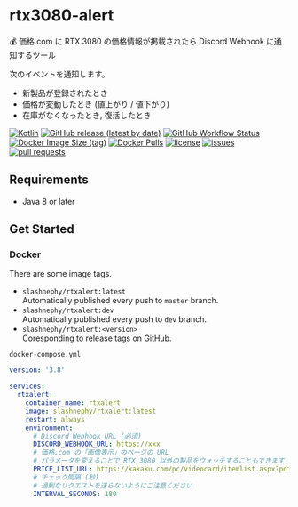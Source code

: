 # rtx3080-alert

💰 価格.com に RTX 3080 の価格情報が掲載されたら Discord Webhook に通知するツール

次のイベントを通知します。
- 新製品が登録されたとき
- 価格が変動したとき (値上がり / 値下がり)
- 在庫がなくなったとき, 復活したとき

[![Kotlin](https://img.shields.io/badge/Kotlin-1.4.30-blue)](https://kotlinlang.org)
[![GitHub release (latest by date)](https://img.shields.io/github/v/release/SlashNephy//rtx3080-alert)](https://github.com/SlashNephy/rtxalert/releases)
[![GitHub Workflow Status](https://img.shields.io/github/workflow/status/SlashNephy//rtx3080-alert/Docker)](https://hub.docker.com/r/slashnephy/rtxalert)
[![Docker Image Size (tag)](https://img.shields.io/docker/image-size/slashnephy/rtxalert/latest)](https://hub.docker.com/r/slashnephy/rtxalert)
[![Docker Pulls](https://img.shields.io/docker/pulls/slashnephy/rtxalert)](https://hub.docker.com/r/slashnephy/rtxalert)
[![license](https://img.shields.io/github/license/SlashNephy//rtx3080-alert)](https://github.com/SlashNephy/rtxalert/blob/master/LICENSE)
[![issues](https://img.shields.io/github/issues/SlashNephy//rtx3080-alert)](https://github.com/SlashNephy/rtxalert/issues)
[![pull requests](https://img.shields.io/github/issues-pr/SlashNephy//rtx3080-alert)](https://github.com/SlashNephy/rtxalert/pulls)

## Requirements

- Java 8 or later

## Get Started

### Docker

There are some image tags.

- `slashnephy/rtxalert:latest`  
  Automatically published every push to `master` branch.
- `slashnephy/rtxalert:dev`  
  Automatically published every push to `dev` branch.
- `slashnephy/rtxalert:<version>`  
  Coresponding to release tags on GitHub.

`docker-compose.yml`

```yaml
version: '3.8'

services:
  rtxalert:
    container_name: rtxalert
    image: slashnephy/rtxalert:latest
    restart: always
    environment:
      # Discord Webhook URL (必須)
      DISCORD_WEBHOOK_URL: https://xxx
      # 価格.com の「画像表示」のページの URL
      # パラメータを変えることで RTX 3080 以外の製品をウォッチすることもできます
      PRICE_LIST_URL: https://kakaku.com/pc/videocard/itemlist.aspx?pdf_Spec103=480&pdf_Spec104=12&pdf_ob=0&pdf_vi=c
      # チェック間隔 (秒)
      # 過剰なリクエストを送らないようにご注意ください
      INTERVAL_SECONDS: 180
```
